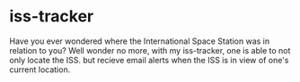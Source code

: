 # iss-tracker

Have you ever wondered where the International Space Station was in relation to you? Well wonder no more, with my iss-tracker, one is able to not only locate the ISS. but recieve email alerts when the ISS is in view of one's current location. 
